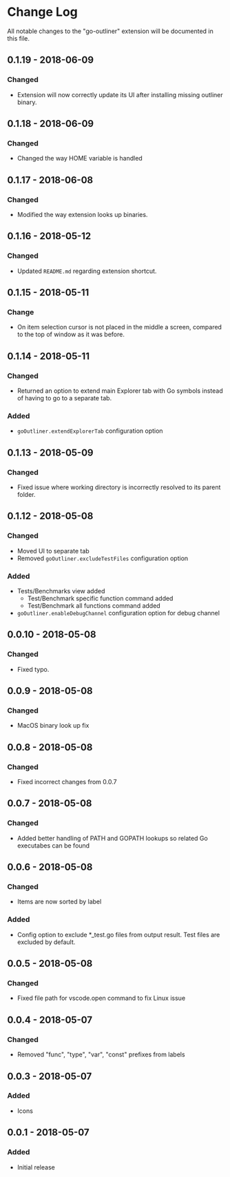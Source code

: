 # Change Log
All notable changes to the "go-outliner" extension will be documented in this file.

## 0.1.19 - 2018-06-09
### Changed
- Extension will now correctly update its UI after installing missing outliner binary.

## 0.1.18 - 2018-06-09
### Changed
- Changed the way HOME variable is handled

## 0.1.17 - 2018-06-08
### Changed
- Modified the way extension looks up binaries.

## 0.1.16 - 2018-05-12
### Changed
- Updated `README.md` regarding extension shortcut.

## 0.1.15 - 2018-05-11
### Change
- On item selection cursor is not placed in the middle a screen, compared to the top of window as it was before.

## 0.1.14 - 2018-05-11
### Changed
- Returned an option to extend main Explorer tab with Go symbols instead of having to go to a separate tab.

### Added
- `goOutliner.extendExplorerTab` configuration option

## 0.1.13 - 2018-05-09
### Changed
- Fixed issue where working directory is incorrectly resolved to its parent folder.

## 0.1.12 - 2018-05-08
### Changed
- Moved UI to separate tab
- Removed `goOutliner.excludeTestFiles` configuration option

### Added
- Tests/Benchmarks view added
    - Test/Benchmark specific function command added
    - Test/Benchmark all functions command added
- `goOutliner.enableDebugChannel` configuration option for debug channel

## 0.0.10 - 2018-05-08
### Changed
- Fixed typo.

## 0.0.9 - 2018-05-08
### Changed
- MacOS binary look up fix

## 0.0.8 - 2018-05-08
### Changed
- Fixed incorrect changes from 0.0.7

## 0.0.7 - 2018-05-08
### Changed
- Added better handling of PATH and GOPATH lookups so related Go executabes can be found

## 0.0.6 - 2018-05-08
### Changed
- Items are now sorted by label

### Added
- Config option to exclude *_test.go files from output result. Test files are excluded by default.

## 0.0.5 - 2018-05-08
### Changed
- Fixed file path for vscode.open command to fix Linux issue

## 0.0.4 - 2018-05-07
### Changed
- Removed "func", "type", "var", "const" prefixes from labels

## 0.0.3 - 2018-05-07
### Added
- Icons

## 0.0.1 - 2018-05-07
### Added
- Initial release